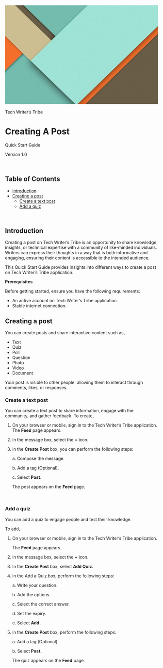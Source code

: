 ![image](/images/image.png)

Tech Writer’s Tribe
<!-- omit in toc -->
# Creating A Post
Quick Start Guide

Version 1.0




&nbsp;
<!-- omit in toc -->
## Table of Contents

- [Introduction](#introduction)
- [Creating a post](#creating-a-post-1)
  - [Create a text post](#create-a-text-post)
  - [Add a quiz](#add-a-quiz)


&nbsp;
## Introduction
Creating a post on Tech Writer’s Tribe is an opportunity to share knowledge, insights, or technical expertise with a community of like-minded individuals. Writers can express their thoughts in a way that is both informative and engaging, ensuring their content is accessible to the intended audience.

This Quick Start Guide provides insights into different ways to create a post on Tech Writer’s Tribe application.

**Prerequisites**

Before getting started, ensure you have the following requirements:
* An active account on Tech Writer’s Tribe application.
* Stable internet connection.


## Creating a post
You can create posts and share interactive content such as,

* Text
* Quiz
* Poll
* Question
* Photo
* Video
* Document

Your post is visible to other people, allowing them to interact through comments, likes, or responses.

### Create a text post

You can create a text post to share information, engage with the community, and gather feedback.
To create,
1. On your browser or mobile, sign in to the Tech Writer’s Tribe application.
The **Feed** page appears.
2. In the message box, select the **+** icon.
3. In the **Create Post** box, you can perform the following steps:

    
    a. Compose the message.

    b. Add a tag (Optional).

    c. Select **Post.**
    

    The post appears on the **Feed** page.

&nbsp;
### Add a quiz

You can add a quiz to engage people and test their knowledge.

To add,
1. On your browser or mobile, sign in to the Tech Writer’s Tribe application.

    The **Feed** page appears.

2. In the message box, select the **+** icon.
   
3. In the **Create Post** box, select **Add Quiz.** 

4. In the Add a Quiz box, perform the following steps:

    a. Write your question.

    b. Add the options.

    c. Select the correct answer.

    d. Set the expiry.

    e. Select **Add.**

5. In the **Create Post** box, perform the following steps:
   
    a. Add a tag (Optional).

    b. Select **Post.**

    The quiz appears on the **Feed** page.




